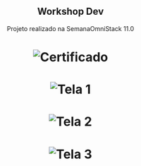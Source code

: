 
<h2 align="center">
    Workshop Dev 
</h2>
<p align="center">
    Projeto realizado na SemanaOmniStack 11.0
</p>

<h1 align="center">
    <img alt="Certificado" src="https://user-images.githubusercontent.com/57417305/79584059-3deaa080-80a4-11ea-9c84-20b81c8ad1a2.png" />
</h1>

<h1 align="center">
    <img alt="Tela 1" src="https://user-images.githubusercontent.com/57417305/79584062-404cfa80-80a4-11ea-8649-ad540976e763.png" />
</h1>

<h1 align="center">
    <img alt="Tela 2" src="https://user-images.githubusercontent.com/57417305/79584069-4347eb00-80a4-11ea-967e-c001f89046e7.png" />
</h1>

<h1 align="center">
    <img alt="Tela 3" src="https://user-images.githubusercontent.com/57417305/79584079-45aa4500-80a4-11ea-8fbc-fba93629c474.png" />
</h1>
